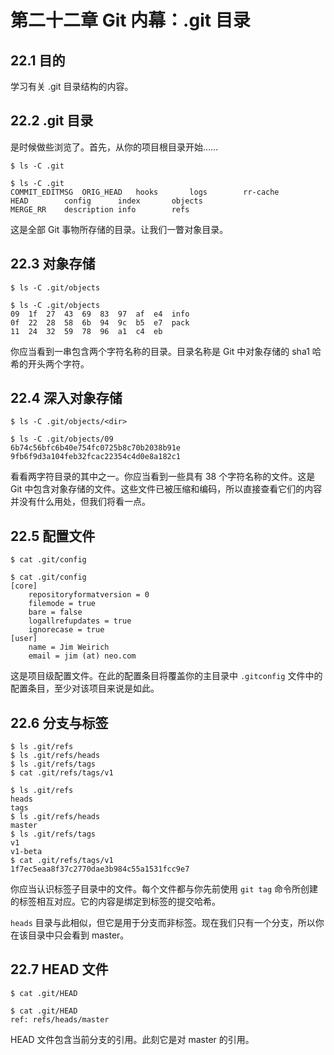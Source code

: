 # 第二十二章 Git 内幕：.git 目录

## 22.1 目的

学习有关 .git 目录结构的内容。

## 22.2 .git 目录

是时候做些浏览了。首先，从你的项目根目录开始……

```
$ ls -C .git
```

```
$ ls -C .git
COMMIT_EDITMSG  ORIG_HEAD   hooks       logs        rr-cache
HEAD        config      index       objects
MERGE_RR    description info        refs
```

这是全部 Git 事物所存储的目录。让我们一瞥对象目录。

## 22.3 对象存储

```
$ ls -C .git/objects
```

```
$ ls -C .git/objects
09  1f  27  43  69  83  97  af  e4  info
0f  22  28  58  6b  94  9c  b5  e7  pack
11  24  32  59  78  96  a1  c4  eb
```

你应当看到一串包含两个字符名称的目录。目录名称是 Git 中对象存储的 sha1 哈希的开头两个字符。

## 22.4 深入对象存储

```
$ ls -C .git/objects/<dir>
```

```
$ ls -C .git/objects/09
6b74c56bfc6b40e754fc0725b8c70b2038b91e
9fb6f9d3a104feb32fcac22354c4d0e8a182c1
```

看看两字符目录的其中之一。你应当看到一些具有 38 个字符名称的文件。这是 Git 中包含对象存储的文件。这些文件已被压缩和编码，所以直接查看它们的内容并没有什么用处，但我们将看一点。

## 22.5 配置文件

```
$ cat .git/config
```

```
$ cat .git/config
[core]
    repositoryformatversion = 0
    filemode = true
    bare = false
    logallrefupdates = true
    ignorecase = true
[user]
    name = Jim Weirich
    email = jim (at) neo.com
```

这是项目级配置文件。在此的配置条目将覆盖你的主目录中 `.gitconfig` 文件中的配置条目，至少对该项目来说是如此。

## 22.6 分支与标签

```
$ ls .git/refs
$ ls .git/refs/heads
$ ls .git/refs/tags
$ cat .git/refs/tags/v1
```

```
$ ls .git/refs
heads
tags
$ ls .git/refs/heads
master
$ ls .git/refs/tags
v1
v1-beta
$ cat .git/refs/tags/v1
1f7ec5eaa8f37c2770dae3b984c55a1531fcc9e7
```

你应当认识标签子目录中的文件。每个文件都与你先前使用 `git tag` 命令所创建的标签相互对应。它的内容是绑定到标签的提交哈希。

`heads` 目录与此相似，但它是用于分支而非标签。现在我们只有一个分支，所以你在该目录中只会看到 master。

## 22.7 HEAD 文件

```
$ cat .git/HEAD
```

```
$ cat .git/HEAD
ref: refs/heads/master
```

HEAD 文件包含当前分支的引用。此刻它是对 master 的引用。